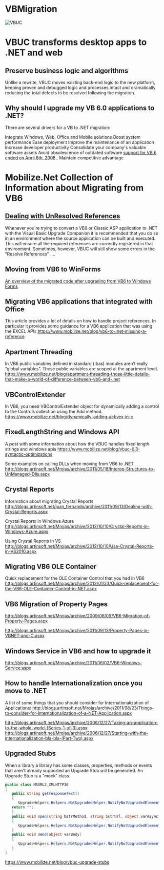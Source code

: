 # VBMigration

![VBUC](https://www.mobilize.net/hs-fs/hubfs/1webSITE-Images/Images/Mobilize-VBUC.png)


# VBUC transforms desktop apps to .NET and web

## Preserve business logic and algorithms

Unlike a rewrite, VBUC moves existing back-end logic to the new platform, keeping proven and debugged logic and processes intact and dramatically reducing the total defects to be resolved following the migration.

## Why should I upgrade my VB 6.0 applications to .NET?

There are several drivers for a VB to .NET migration:

Integrate Windows, Web, Office and Mobile solutions
Boost system performance
Ease deployment
Improve the maintenance of an application
Increase developer productivity
Consolidate your company's valuable software assets
Avoid obsolescence of outdated software [support for VB 6 ended on April 8th, 2008 ](https://docs.microsoft.com/en-us/previous-versions/visualstudio/visual-basic-6/visual-basic-6-support-policy?redirectedfrom=MSDN).
Maintain competitive advantage



# Mobilize.Net Collection of Information about Migrating from VB6

## [Dealing with UnResolved References](https://www.mobilize.net/blog/vbuc-expert-mode)

Whenever you're trying to convert a VB6 or Classic ASP application to .NET with the Visual Basic Upgrade Companion it is recommended that you do so in an environment where the source application can be built and executed. This will ensure all the required references are correctly registered in that environment. Sometimes, however, VBUC will still show some errors in the "Resolve References" .... 

## Moving from VB6 to WinForms

[An overview of the migrated code after upgrading from VB6 to Windows Forms](https://www.mobilize.net/blog/where-is-my-business-logic-when-migrating-to-winforms)

## Migrating VB6 applications that integrated with Office

This article provides a lot of details on how to handle project references. In particular it provides some guidance for a VB6 application that was using the EXCEL APIs  https://www.mobilize.net/blog/vb6-to-.net-missing-a-reference

## Apartment Threading

In VB6 public variables defined in standard (.bas) modules aren’t really “global variables”.
These public variables are scoped at the apartment level.
https://www.mobilize.net/blog/apartment-threading-those-little-details-that-make-a-world-of-difference-between-vb6-and-.net

## VBControlExtender

In VB6, you need VBControlExtender object for dynamically adding a control to the Controls collection using the Add method.
https://www.mobilize.net/blog/dynamically-adding-activex-in-c

## FixedLengthString and Windows API

A post with some information about how the VBUC handles fixed length strings and windows apis
https://www.mobilize.net/blog/vbuc-6.3-syntactic-optimizations

Some examples on calling DLLs when moving from VB6 to .NET
http://blogs.artinsoft.net/Mrojas/archive/2011/05/18/Interop-Structures-to-UnManaged-Dlls.aspx


## Crystal Reports

Information about migrating Crystal Reports
 http://blogs.artinsoft.net/juan_fernando/archive/2011/09/13/Dealing-with-Crystal-Reports.aspx
 
 Crystal Reports in Windows Azure
 http://blogs.artinsoft.net/Mrojas/archive/2012/10/10/Crystal-Reports-in-Windows-Azure.aspx
 
 Using Crystal Reports in VS
 http://blogs.artinsoft.net/Mrojas/archive/2012/10/10/Use-Crystal-Reports-in-VS2010.aspx
 
## Migrating VB6 OLE Container

Quick replacement for the OLE Container Control that you had in VB6
http://blogs.artinsoft.net/Mrojas/archive/2012/01/23/Quick-replacement-for-the-VB6-OLE-Container-Control-in-NET.aspx

 
## VB6 Migration of Property Pages

http://blogs.artinsoft.net/Mrojas/archive/2009/06/09/VB6-Migration-of-Property-Pages.aspx

http://blogs.artinsoft.net/Mrojas/archive/2011/09/13/Property-Pages-in-VBNET-and-C.aspx

## Windows Service in VB6 and how to upgrade it

http://blogs.artinsoft.net/Mrojas/archive/2011/06/02/VB6-Windows-Service.aspx

## How to handle Internationalization once you move to .NET

A list of some things that you should consider for Internationalization of Applications:
http://blogs.artinsoft.net/Mrojas/archive/2011/08/23/Things-to-consider-for-Internationalization-of-a-NET-Application.aspx

http://blogs.artinsoft.net/Mrojas/archive/2006/12/27/Taking-an-application-to-the-whole-world-(Series-1-of-3).aspx
http://blogs.artinsoft.net/Mrojas/archive/2006/12/27/Starting-with-the-internationalization-bla-bla-(Part-Two).aspx



## Upgraded Stubs
When a library a library has some classes, properties, methods or events that aren't already supported an Upgrade Stub will be generated.
An Upgrade Stub is a "mock" class. 

``` C#
public class MSXML2_XMLHTTP30
{
   public string getresponseText()
   {
      UpgradeHelpers.Helpers.NotUpgradedHelper.NotifyNotUpgradedElement("MSXML2.XMLHTTP30.responseText");
   return "";
   }
   public void open(string bstrMethod, string bstrUrl, object varAsync, object bstrUser, object bstrPassword)
   {
      UpgradeHelpers.Helpers.NotUpgradedHelper.NotifyNotUpgradedElement("MSXML2.XMLHTTP30.open");
   }
   public void send(object varBody)
   {
      UpgradeHelpers.Helpers.NotUpgradedHelper.NotifyNotUpgradedElement("MSXML2.XMLHTTP30.send");
   }
}
```

https://www.mobilize.net/blog/vbuc-upgrade-stubs
